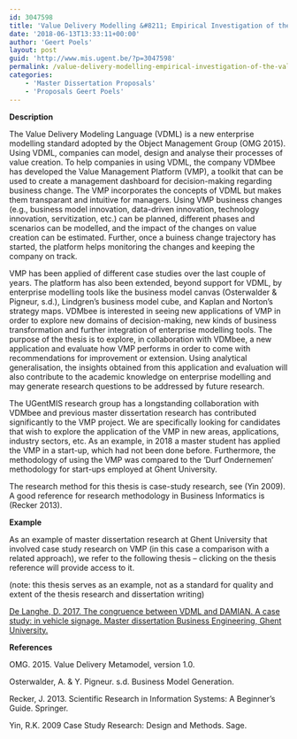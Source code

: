 ```yaml
---
id: 3047598
title: 'Value Delivery Modelling &#8211; Empirical Investigation of the  Value Management Platform'
date: '2018-06-13T13:33:11+00:00'
author: 'Geert Poels'
layout: post
guid: 'http://www.mis.ugent.be/?p=3047598'
permalink: /value-delivery-modelling-empirical-investigation-of-the-value-management-platform/
categories:
    - 'Master Dissertation Proposals'
    - 'Proposals Geert Poels'
---
```


**Description**

The Value Delivery Modeling Language (VDML) is a new enterprise modelling standard adopted by the Object Management Group (OMG 2015). Using VDML, companies can model, design and analyse their processes of value creation. To help companies in using VDML, the company VDMbee has developed the Value Management Platform (VMP), a toolkit that can be used to create a management dashboard for decision-making regarding business change. The VMP incorporates the concepts of VDML but makes them transparant and intuitive for managers. Using VMP business changes (e.g., business model innovation, data-driven innovation, technology innovation, servitization, etc.) can be planned, different phases and scenarios can be modelled, and the impact of the changes on value creation can be estimated. Further, once a buiness change trajectory has started, the platform helps monitoring the changes and keeping the company on track.

​VMP has been applied of different case studies over the last couple of years. The platform has also been extended, beyond support for VDML, by enterprise modelling tools like the business model canvas (Osterwalder &amp; Pigneur, s.d.), Lindgren’s business model cube, and Kaplan and Norton’s strategy maps. VDMbee is interested in seeing new applications of VMP in order to explore new domains of decision-making, new kinds of business transformation and further integration of enterprise modelling tools. The purpose of the thesis is to explore, in collaboration with VDMbee, a new application and evaluate how VMP performs in order to come with recommendations for improvement or extension. Using analytical generalisation, the insights obtained from this application and evaluation will also contribute to the academic knowledge on enterprise modelling and may generate research questions to be addressed by future research.

The UGentMIS research group has a longstanding collaboration with VDMbee and previous master dissertation research has contributed significantly to the VMP project. We are specifically looking for candidates that wish to explore the application of the VMP in new areas, applications, industry sectors, etc. As an example, in 2018 a master student has applied the VMP in a start-up, which had not been done before. Furthermore, the methodology of using the VMP was compared to the ‘Durf Ondernemen’ methodology for start-ups employed at Ghent University.

​The research method for this thesis is case-study research, see (Yin 2009). A good reference for research methodology in Business Informatics is (Recker 2013).

**Example**

As an example of master dissertation research at Ghent University that involved case study research on VMP (in this case a comparison with a related approach), we refer to the following thesis – clicking on the thesis reference will provide access to it.

(note: this thesis serves as an example, not as a standard for quality and extent of the thesis research and dissertation writing)

[De Langhe, D. 2017. The congruence between VDML and DAMIAN. A case study: in vehicle signage. Master dissertation Business Engineering, Ghent University.](http://www.mis.ugent.be/wp-content/uploads/2017/06/DennisDe_Langhe-FMEBENOM241-655219-1496528814-The_congruence_between_DAMIAN_and_VDML__1_.pdf)

**References​**

OMG. 2015. Value Delivery Metamodel, version 1.0.

Osterwalder, A. &amp; Y. Pigneur. s.d. Business Model Generation.

Recker, J. 2013. Scientific Research in Information Systems: A Beginner’s Guide. Springer.

Yin, R.K. 2009 Case Study Research: Design and Methods. Sage.